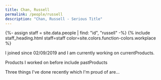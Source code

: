 ```yaml
---
title: Chan, Russell
permalink: /people/russell
description: "Chan, Russell - Serious Title"
---
```


{%- assign staff = site.data.people | find: "id", "russell" -%}
{% include staff_heading.html staff=staff color=site.colors.function-colors.workplace %}

<p>I joined since 02/09/2019 and I am currently working on currentProducts.</p>

<p>Products I worked on before include pastProducts</p>

<p>Three things I've done recently which I'm proud of are...</p>

